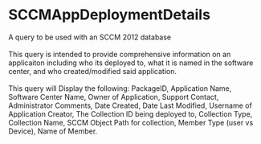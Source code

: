 # SCCMAppDeploymentDetails
A query to be used with an SCCM 2012 database
<br/>
<br/>
This query is intended to provide comprehensive information on an applicaiton including who its deployed to, what it is named in the software center, and who created/modified said application.
<br/>
<br/>
This query will Display the following: PackageID, Application Name, Software Center Name, Owner of Application, Support Contact, Administrator Comments, Date Created, Date Last Modified, Username of Application Creator, The Collection ID being deployed to, Collection Type, Collection Name, SCCM Object Path for collection, Member Type (user vs Device), Name of Member.
